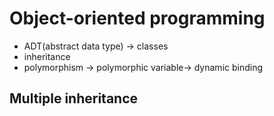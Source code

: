 # Object-oriented programming

- ADT(abstract data type) -> classes
- inheritance
- polymorphism -> polymorphic variable-> dynamic binding



## Multiple inheritance

